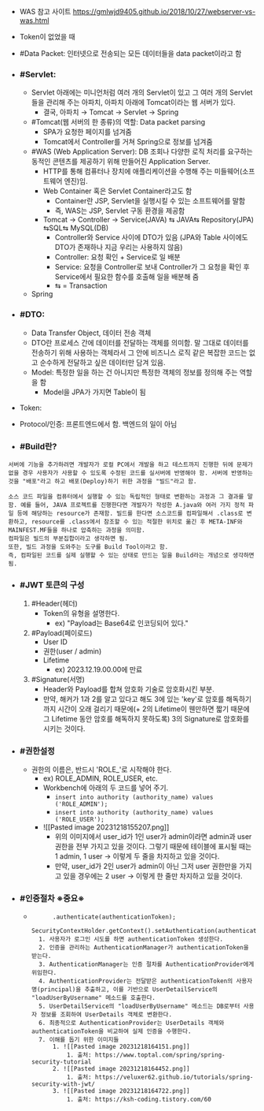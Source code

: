 * WAS 참고 사이트 https://gmlwjd9405.github.io/2018/10/27/webserver-vs-was.html
* Token이 없었을 때

* #Data Packet: 인터넷으로 전송되는 모든 데이터들을 data packet이라고 함

* ### #Servlet:
	* Servlet 아래에는 미니언처럼 여러 개의 Servlet이 있고 그 여러 개의 Servlet들을 관리해 주는 아파치, 아파치 아래에 Tomcat이라는 웹 서버가 있다.
		* 결국, 아파치 → Tomcat → Servlet → Spring
	* #Tomcat(웹 서버의 한 종류)의 역할: Data packet parsing
		* SPA가 요청한 페이지를 넘겨줌
		* Tomcat에서 Controller를 거쳐 Spring으로 정보를 넘겨줌
	* #WAS (Web Application Server): DB 조회나 다양한 로직 처리를 요구하는 동적인 콘텐츠를 제공하기 위해 만들어진 Application Server.
		* HTTP를 통해 컴퓨터나 장치에 애플리케이션을 수행해 주는 미들웨어(소프트웨어 엔진)임.
		* Web Container 혹은 Servlet Container라고도 함
			* Container란 JSP, Servlet을 실행시킬 수 있는 소프트웨어를 말함
			* 즉, WAS는 JSP, Servlet 구동 환경을 제공함
		* Tomcat → Controller → Service(JAVA)  ⇆ JAVA⇆  Repository(JPA)  ⇆SQL⇆ MySQL(DB)
			* Controller와 Service 사이에 DTO가 있음 (JPA와 Table 사이에도 DTO가 존재하나 지금 우리는 사용하지 않음)
			* Controller: 요청 확인 + Service로 일 배분
			* Service: 요청을 Controller로 보내 Controller가 그 요청을 확인 후 Service에서 필요한 함수를 호출해 일을 배분해 줌
			*  ⇆ = Transaction
	* Spring

* ### #DTO:
	* Data Transfer Object, 데이터 전송 객체
	* DTO란 프로세스 간에 데이터를 전달하는 객체를 의미함. 말 그대로 데이터를 전송하기 위해 사용하는 객체라서 그 안에 비즈니스 로직 같은 복잡한 코드는 없고 순수하게 전달하고 싶은 데이터만 담겨 있음.
	* Model: 특정한 일을 하는 건 아니지만 특정한 객체의 정보를 정의해 주는 역할을 함
		* Model을 JPA가 가지면 Table이 됨
* Token: 
* Protocol/인증: 프론트엔드에서 함. 백엔드의 일이 아님

* ### #Build란?
```
서버에 기능을 추가하려면 개발자가 로컬 PC에서 개발을 하고 테스트까지 진행한 뒤에 문제가 없을 경우 사용자가 사용할 수 있도록 수정된 코드를 실서버에 반영해야 함. 서버에 반영하는 것을 "배포"라고 하고 배포(Deploy)하기 위한 과정을 "빌드"라고 함.

소스 코드 파일을 컴퓨터에서 실행할 수 있는 독립적인 형태로 변환하는 과정과 그 결과를 말함. 예를 들어, JAVA 프로젝트를 진행한다면 개발자가 작성한 A.java와 여러 가지 정적 파일 등에 해당하는 resource가 존재함. 빌드를 한다면 소스코드를 컴파일해서 .class로 변환하고, resource를 .class에서 참조할 수 있는 적절한 위치로 옮긴 후 META-INF와 MAINFEST.MF들을 하나로 압축하는 과정을 의미함.
컴파일은 빌드의 부분집합이라고 생각하면 됨.
또한, 빌드 과정을 도와주는 도구를 Build Tool이라고 함.
즉, 컴파일된 코드를 실제 실행할 수 있는 상태로 만드는 일을 Build라는 개념으로 생각하면 됨.
```

* ### #JWT 토큰의 구성
	1. #Header(헤더)
		* Token의 유형을 설명한다.
			* ex) "Payload는 Base64로 인코딩되어 있다."
	2. #Payload(페이로드)
		* User ID
		* 권한(user / admin)
		* Lifetime
			* ex) 2023.12.19.00.00에 만료
	3. #Signature(서명)
		* Header와 Payload를 합쳐 암호화 기술로 암호화시킨 부분.
		* 만약, 해커가 1과 2를 알고 있다고 해도 3에 있는 'key'로 암호를 해독하기까지 시간이 오래 걸리기 때문에(+ 2의 Lifetime이 웬만하면 짧기 때문에 그 Lifetime 동안 암호를 해독하지 못하도록) 3의 Signature로 암호화를 시키는 것이다.

* ### #권한설정
	* 권한의 이름은, 반드시 'ROLE_'로 시작해야 한다.
		* ex) ROLE_ADMIN, ROLE_USER, etc.
		* Workbench에 아래의 두 코드를 넣어 주기.
			* `insert into authority (authority_name) values ('ROLE_ADMIN');`
			* `insert into authority (authority_name) values ('ROLE_USER');`
		* ![[Pasted image 20231218155207.png]]
			* 위의 이미지에서 user_id가 1인 user가 admin이라면 admin과 user 권한을 전부 가지고 있을 것이다. 그렇기 때문에 테이블에 표시될 때는 1 admin, 1 user → 이렇게 두 줄을 차지하고 있을 것이다.
			* 만약, user_id가 2인 user가 admin이 아닌 그저 user 권한만을 가지고 있을 경우에는 2 user → 이렇게 한 줄만 차지하고 있을 것이다.

* ### #인증절차 ※중요※
	* ```Authentication authentication = authenticationManagerBuilder.getObject()
			.authenticate(authenticationToken);
		SecurityContextHolder.getContext().setAuthentication(authentication);```
		1. 사용자가 로그인 시도를 하면 authenticationToken 생성한다.
		2. 인증을 관리하는 AuthenticationManager가 authenticationToken을 받는다.
		3. AuthenticationManager는 인증 절차를 AuthenticationProvider에게 위임한다.
		4. AuthenticationProvider는 전달받은 authenticationToken의 사용자명(principal)을 추출하고, 이를 기반으로 UserDetailService의 "loadUserByUsername" 메소드를 호출한다.
		5. UserDetailService의 "loadUserByUsername" 메소드는 DB로부터 사용자 정보를 조회하여 UserDetails 객체로 변환한다.
		6. 최종적으로 AuthenticationProvider는 UserDetails 객체와 authenticationToken을 비교하여 실제 인증을 수행한다.
		7. 이해를 돕기 위한 이미지들
			1. ![[Pasted image 20231218164151.png]]
				1. 출처: https://www.toptal.com/spring/spring-security-tutorial
			2. ![[Pasted image 20231218164452.png]]
				1. 출처: https://veluxer62.github.io/tutorials/spring-security-with-jwt/
			3. ![[Pasted image 20231218164722.png]]
				1. 출처: https://ksh-coding.tistory.com/60

